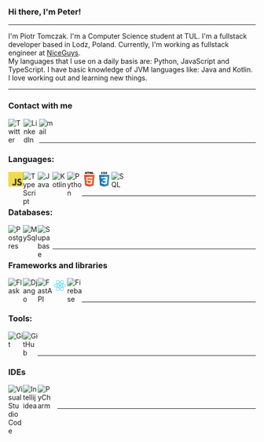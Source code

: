 ### Hi there, I'm Peter!

---

I'm Piotr Tomczak. I'm a Computer Science student at TUL. I'm a fullstack developer based in Lodz, Poland. Currently, I'm working as fullstack engineer at [NiceGuys](https://niceguys.info/). \
My languages that I use on a daily basis are: Python, JavaScript and TypeScript. I have basic knowledge of JVM languages like: Java and Kotlin. I love working out and learning new things.

---

### Contact with me

[<img align="left" style="margin-right: 0.25%" alt="Twitter" width="30px" src="https://cdn-icons-png.flaticon.com/512/733/733579.png" />][twitter]
[<img align="left" style="margin-right: 0.25%" alt="LinkedIn" width="30px" src="https://cdn-icons-png.flaticon.com/512/174/174857.png" />][linkedin]
[<img align="left" style="margin-right: 0.25%" alt="mail" width="30px" src="https://img.icons8.com/fluency/344/apple-mail.png" />][mail]

<br />
<br />

---

### Languages:

<img align="left" alt="JavaScript" width="30px" src="https://raw.githubusercontent.com/github/explore/80688e429a7d4ef2fca1e82350fe8e3517d3494d/topics/javascript/javascript.png" />
<img align="left" alt="TypeScript" width="30px" src="https://iconape.com/wp-content/png_logo_vector/typescript.png" />
<img align="left" alt="Java" width="30px" src="https://cdn-icons-png.flaticon.com/512/226/226777.png" />
<img align="left" alt="Kotlin" width="30px" src="https://i1.wp.com/yellowcodebooks.com/wp-content/uploads/2017/06/kotlin_logo.png?ssl=1" />
<img align="left" alt="Python" width="30px" src="https://upload.wikimedia.org/wikipedia/commons/thumb/c/c3/Python-logo-notext.svg/2048px-Python-logo-notext.svg.png" />
<img align="left" alt="HTML5" width="30px" src="https://raw.githubusercontent.com/github/explore/80688e429a7d4ef2fca1e82350fe8e3517d3494d/topics/html/html.png" />
<img align="left" alt="CSS3" width="30px" src="https://raw.githubusercontent.com/github/explore/80688e429a7d4ef2fca1e82350fe8e3517d3494d/topics/css/css.png" />
<img align="left" alt="SQL" width="30px" src="https://cdn-icons-png.flaticon.com/512/2772/2772128.png" />

<br />
<br />

---

### Databases:

<img align="left" alt="Postgres" width="30px" src="https://logonoid.com/images/postgresql-logo.png" />
<img align="left" alt="MySql" width="30px" src="https://blog.toright.com/wp-content/uploads/2011/03/verslag-techtalk-mysql.png" />
<img align="left" alt="Supabase" width="30px" src="https://res.cloudinary.com/practicaldev/image/fetch/s---1zZlXx3--/c_fill,f_auto,fl_progressive,h_320,q_auto,w_320/https://dev-to-uploads.s3.amazonaws.com/uploads/organization/profile_image/1968/c0dbe341-1d94-4192-a93b-921519678894.png" />

<br />
<br />

---

### Frameworks and libraries

<img align="left" alt="Flask" width="30px" src="https://pythonforundergradengineers.com/posts/zappa/images/flask_icon.png" />
<img align="left" alt="Django" width="30px" src="https://firebearstudio.com/blog/wp-content/uploads/2015/02/Best-Django-Python-CMS-2015.png" />
<img align="left" alt="FastAPI" width="30px" src="https://devicons.railway.app/i/fastapi.svg" />
<img align="left" alt="React" width="30px" src="https://raw.githubusercontent.com/github/explore/80688e429a7d4ef2fca1e82350fe8e3517d3494d/topics/react/react.png" />
<img align="left" alt="Firebase" width="30px" src="https://pluspng.com/img-png/firebase-logo-png-firebase-logo-png-transparent-amp-svg-vector-pluspng-2400x3291.png" />

<br/>
<br />

---

### Tools:

<img align="left" alt="Git" width="30px" src="https://i1.wp.com/boffosocko.com/wp-content/uploads/2014/09/Git_icon.svg_.png?fit=660%2C660&ssl=1" />
<img align="left" alt="GitHub" width="30px" src="https://cdn-icons-png.flaticon.com/512/733/733553.png" />

<br />
<br />

---

### IDEs

<img align="left" alt="Visual Studio Code" width="30px" src="https://upload.wikimedia.org/wikipedia/commons/thumb/9/9a/Visual_Studio_Code_1.35_icon.svg/512px-Visual_Studio_Code_1.35_icon.svg.png" />
<img align="left" alt="Intellij idea" width="30px" src="https://upload.wikimedia.org/wikipedia/commons/thumb/9/9c/IntelliJ_IDEA_Icon.svg/1200px-IntelliJ_IDEA_Icon.svg.png" />
<img align="left" alt="PyCharm" width="30px" style="margin-right: 10px" src="https://upload.wikimedia.org/wikipedia/commons/thumb/1/1d/PyCharm_Icon.svg/2048px-PyCharm_Icon.svg.png" />

<br />
<br />

---

[twitter]: https://twitter.com/amelinium23
[linkedin]: https://www.linkedin.com/in/piotr-tomczak-565666209
[mail]: mailto:piotr.tomczak.praca@gmail.com
